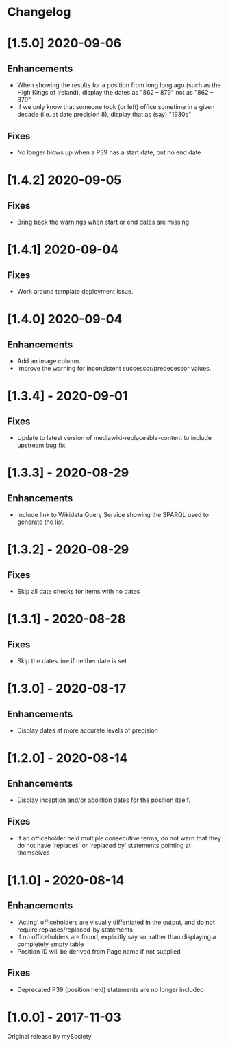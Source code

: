 # Changelog

# [1.5.0] 2020-09-06

## Enhancements

* When showing the results for a position from long long ago (such as
  the High Kings of Ireland), display the dates as "862 – 879" not as
  "862 – 879"
* If we only know that someone took (or left) office sometime in a given
  decade (i.e. at date precision 8), display that as (say) "1930s"

## Fixes

* No longer blows up when a P39 has a start date, but no end date

# [1.4.2] 2020-09-05

## Fixes

* Bring back the warnings when start or end dates are missing.

# [1.4.1] 2020-09-04

## Fixes

* Work around template deployment issue.

# [1.4.0] 2020-09-04

## Enhancements

* Add an image column.
* Improve the warning for inconsistent successor/predecessor values.

# [1.3.4] - 2020-09-01

## Fixes

* Update to latest version of mediawiki-replaceable-content to include
  upstream bug fix.

# [1.3.3] - 2020-08-29

## Enhancements

* Include link to Wikidata Query Service showing the SPARQL used to
  generate the list.

# [1.3.2] - 2020-08-29

## Fixes

* Skip all date checks for items with no dates

# [1.3.1] - 2020-08-28

## Fixes

* Skip the dates line if neither date is set

# [1.3.0] - 2020-08-17

## Enhancements

* Display dates at more accurate levels of precision

# [1.2.0] - 2020-08-14

## Enhancements

* Display inception and/or abolition dates for the position itself.

## Fixes

* If an officeholder held multiple consecutive terms, do not warn that
  they do not have 'replaces' or 'replaced by' statements pointing at
  themselves

# [1.1.0] - 2020-08-14

## Enhancements

* 'Acting' officeholders are visually differtiated in the output, and do
  not require replaces/replaced-by statements
* If no officeholders are found, explicitly say so, rather than
  displaying a completely empty table
* Position ID will be derived from Page name if not supplied

## Fixes

* Deprecated P39 (position held) statements are no longer included

# [1.0.0] - 2017-11-03

Original release by mySociety
